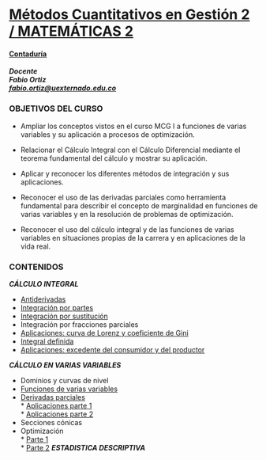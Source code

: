 # [Métodos Cuantitativos en Gestión 2 / MATEMÁTICAS 2](https://twitter.com/Calculo2_UEC)
#### [Contaduría](https://www.uexternado.edu.co/contaduria-publica/)    

***Docente***  
***Fabio Ortiz***  
***fabio.ortiz@uexternado.edu.co***

### OBJETIVOS DEL CURSO
*	Ampliar los conceptos vistos en el curso MCG I a funciones de varias variables y su aplicación a procesos de optimización.

*	Relacionar el Cálculo Integral con el Cálculo Diferencial mediante el teorema fundamental del cálculo y mostrar su aplicación. 

*	Aplicar y reconocer los diferentes métodos de integración y sus aplicaciones.

*	Reconocer el uso de las derivadas parciales como herramienta fundamental para describir el concepto de marginalidad en funciones de varias variables y en la resolución de problemas de optimización.

*	Reconocer el uso del cálculo integral y de las funciones de varias variables en situaciones propias de la carrera y en aplicaciones de la vida real.

### CONTENIDOS

  ***CÁLCULO INTEGRAL***
  * [Antiderivadas](Antiderivadas.html)
  * [Integración por partes](Integración_por_partes.html)
  * [Integración por sustitución](IntegracionSustitucion.html)
  * Integración por fracciones parciales
  * [Aplicaciones: curva de Lorenz y coeficiente de Gini](Coeficiente_de_Gini.html)
  * [Integral definida](Integral_definida_y_áreas.html)
  * [Aplicaciones: excedente del consumidor y del productor](Excedentes.html)
  
  ***CÁLCULO EN VARIAS VARIABLES***
  * Dominios y curvas de nivel
  * [Funciones de varias variables](Funciones_de_dos_Variables.html)
  * [Derivadas parciales](Derivadas_Parciales.html)  
        * [Aplicaciones parte 1](Derivadas_parciales_Ejercicios_est.html)  
        * [Aplicaciones parte 2](Derivadas_parciales_Ejercicios.html)
  * Secciones cónicas
  * Optimización  
        * [Parte 1](Optimizaciónvv.html)  
        * [Parte 2](Optimizaciónvv_est.html)
  ***ESTADISTICA DESCRIPTIVA***  
  



